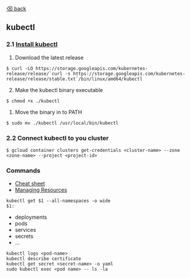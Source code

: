 [⌫ back](KUBERNETES.md)

## kubectl

### 2.1 [Install kubectl](https://kubernetes.io/docs/tasks/tools/install-kubectl/)
1. Download the latest release
```
$ curl -LO https://storage.googleapis.com/kubernetes-release/release/`curl -s https://storage.googleapis.com/kubernetes-release/release/stable.txt`/bin/linux/amd64/kubectl
```

2. Make the kubectl binary executable
```
$ chmod +x ./kubectl
```

1. Move the binary in to PATH
```
$ sudo mv ./kubectl /usr/local/bin/kubectl
```

### 2.2 Connect kubectl to you cluster 
```
$ gcloud container clusters get-credentials <cluster-name> --zone <zone-name> --project <project-id>
```

### Commands
- [Cheat sheet](https://kubernetes.io/docs/reference/kubectl/cheatsheet/#kubectl-autocomplete)
- [Managing Resources](https://kubernetes.io/docs/concepts/cluster-administration/manage-deployment/)

`kubectl get $1 --all-namespaces -o wide`\
`$1:`
 - deployments
 - pods
 - services
 - secrets
 - ...

`kubectl logs <pod-name>`\
`kubectl describe certificate`\
`kubectl get secret <secret-name> -o yaml`\
`sudo kubectl exec <pod name> -- ls -la`